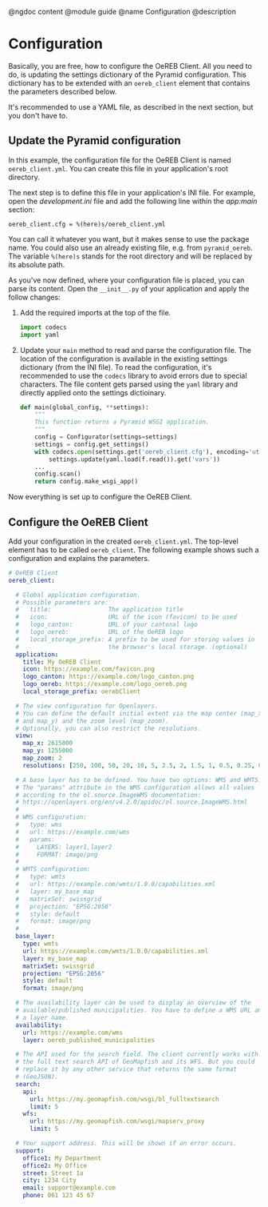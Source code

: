 @ngdoc content
@module guide
@name Configuration
@description

# Configuration

Basically, you are free, how to configure the OeREB Client. All you need
to do, is updating the settings dictionary of the Pyramid configuration.
This dictionary has to be extended with an `oereb_client` element that
contains the parameters described below.

It's recommended to use a YAML file, as described in the next section,
but you don't have to.

## Update the Pyramid configuration

In this example, the configuration file for the OeREB Client is named
`oereb_client.yml`. You can create this file in your application's root
directory.

The next step is to define this file in your application's INI file. For
example, open the *development.ini* file and add the following line
within the *app:main* section:

```
oereb_client.cfg = %(here)s/oereb_client.yml
```

You can call it whatever you want, but it makes sense to use the package
name. You could also use an already existing file, e.g. from
`pyramid_oereb`. The variable `%(here)s` stands for the root directory
and will be replaced by its absolute path.

As you've now defined, where your configuration file is placed, you can
parse its content. Open the `__init__.py` of your application and apply
the follow changes:

1. Add the required imports at the top of the file.
    ```python
    import codecs
    import yaml
    ```
2. Update your `main` method to read and parse the configuration file.
   The location of the configuration is available in the existing
   settings dictionary (from the INI file). To read the configuration,
   it's recommended to use the `codecs` library to avoid errors due to
   special characters. The file content gets parsed using the `yaml`
   library and directly applied onto the settings dictioinary.
    ```python
    def main(global_config, **settings):
        """
        This function returns a Pyramid WSGI application.
        """
        config = Configurator(settings=settings)
        settings = config.get_settings()
        with codecs.open(settings.get('oereb_client.cfg'), encoding='utf-8') as f:
            settings.update(yaml.load(f.read()).get('vars'))
        ...
        config.scan()
        return config.make_wsgi_app()
    ```

Now everything is set up to configure the OeREB Client.

## Configure the OeREB Client

Add your configuration in the created `oereb_client.yml`. The top-level
element has to be called `oereb_client`. The following example shows
such a configuration and explains the parameters.

```yaml
# OeREB Client
oereb_client:

  # Global application configuration.
  # Possible parameters are:
  #   title:                The application title
  #   icon:                 URL of the icon (favicon) to be used
  #   logo_canton:          URL of your cantonal logo
  #   logo_oereb:           URL of the OeREB logo
  #   local_storage_prefix: A prefix to be used for storing values in
  #                         the browser's local storage. (optional)
  application:
    title: My OeREB Client
    icon: https://example.com/favicon.png
    logo_canton: https://example.com/logo_canton.png
    logo_oereb: https://example.com/logo_oereb.png
    local_storage_prefix: oerebClient

  # The view configuration for Openlayers.
  # You can define the default initial extent via the map center (map_x
  # and map_y) and the zoom level (map_zoom).
  # Optionally, you can also restrict the resolutions.
  view:
    map_x: 2615000
    map_y: 1255000
    map_zoom: 2
    resolutions: [250, 100, 50, 20, 10, 5, 2.5, 2, 1.5, 1, 0.5, 0.25, 0.1, 0.05, 0.025, 0.01]

  # A base layer has to be defined. You have two options: WMS and WMTS.
  # The "params" attribute in the WMS configuration allows all values
  # according to the ol.source.ImageWMS documentation:
  # https://openlayers.org/en/v4.2.0/apidoc/ol.source.ImageWMS.html
  #
  # WMS configuration:
  #   type: wms
  #   url: https://example.com/wms
  #   params:
  #     LAYERS: layer1,layer2
  #     FORMAT: image/png
  #
  # WMTS configuration:
  #   type: wmts
  #   url: https://example.com/wmts/1.0.0/capabilities.xml
  #   layer: my_base_map
  #   matrixSet: swissgrid
  #   projection: "EPSG:2056"
  #   style: default
  #   format: image/png
  #
  base_layer:
    type: wmts
    url: https://example.com/wmts/1.0.0/capabilities.xml
    layer: my_base_map
    matrixSet: swissgrid
    projection: "EPSG:2056"
    style: default
    format: image/png

  # The availability layer can be used to display an overview of the
  # available/published municipalities. You have to define a WMS URL and
  # a layer name.
  availability:
    url: https://example.com/wms
    layer: oereb_published_municipalities

  # The API used for the search field. The client currently works with
  # the full text search API of GeoMapfish and its WFS. But you could
  # replace it by any other service that returns the same format
  # (GeoJSON).
  search:
    api:
      url: https://my.geomapfish.com/wsgi/bl_fulltextsearch
      limit: 5
    wfs:
      url: https://my.geomapfish.com/wsgi/mapserv_proxy
      limit: 5

  # Your support address. This will be shown if an error occurs.
  support:
    office1: My Department
    office2: My Office
    street: Street 1a
    city: 1234 City
    email: support@example.com
    phone: 061 123 45 67
```
